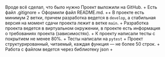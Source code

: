 Вроде всё сделал, что было нужно
Проект выложили на GitHub. +
Есть файл .gitignore +
Оформили файл README.md. ++
В проекте есть минимум 2 ветки, причем разработка ведется в `develop`, а стабильная версия на момент сдачи проекта лежит в ветке `main`. +
Разработка проекта ведется в виртуальном окружении, в проекте есть информация о требованиях проекта (зависимостях). +
К проекту написали тесты с покрытием не менее 80%. +
Тесты написали на `pytest` +
Проект структурированный, читаемый, каждая функция — не более 50 строк. +
Работа с файлом ведется через библиотеку json +
